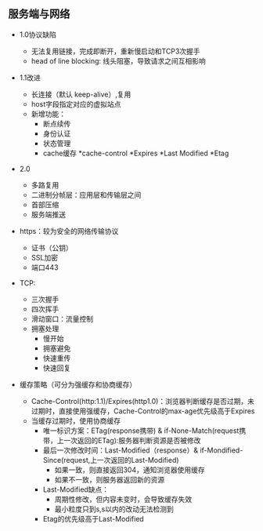 ##  服务端与网络

* 1.0协议缺陷
  * 无法复用链接，完成即断开，重新慢启动和TCP3次握手
  * head of line blocking: 线头阻塞，导致请求之间互相影响

* 1.1改进
  * 长连接（默认 keep-alive）,复用
  * host字段指定对应的虚拟站点
  * 新增功能：
    * 断点续传
    * 身份认证
    * 状态管理
    * cache缓存
      *cache-control
      *Expires
      *Last Modified
      *Etag

* 2.0
  * 多路复用
  * 二进制分帧层：应用层和传输层之间
  * 首部压缩
  * 服务端推送

* https：较为安全的网络传输协议
  * 证书（公钥）
  * SSL加密
  * 端口443

* TCP:
  * 三次握手
  * 四次挥手
  * 滑动窗口：流量控制
  * 拥塞处理
    * 慢开始
    * 拥塞避免
    * 快速重传
    * 快速回复

* 缓存策略（可分为强缓存和协商缓存）
  * Cache-Control(http:1.1)/Expires(http1.0)：浏览器判断缓存是否过期，未过期时，直接使用强缓存，Cache-Control的max-age优先级高于Expires
  * 当缓存过期时，使用协商缓存
    * 唯一标识方案：ETag(response携带) & if-None-Match(request携带，上一次返回的ETag):服务器判断资源是否被修改
    * 最后一次修改时间：Last-Modified（response）& if-Mondified-Since(request,上一次返回的Last-Modified)
      * 如果一致，则直接返回304，通知浏览器使用缓存
      * 如果不一致，则服务器返回新的资源
    * Last-Modified缺点：
      * 周期性修改，但内容未变时，会导致缓存失效
      * 最小粒度只到s,s以内的改动无法检测到
    * Etag的优先级高于Last-Modified

